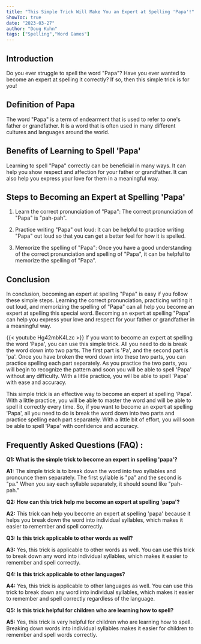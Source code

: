 ```yaml
---
title: "This Simple Trick Will Make You an Expert at Spelling 'Papa'!"
ShowToc: true 
date: "2023-03-27"
author: "Doug Kuhn" 
tags: ["Spelling","Word Games"]
---
```

## Introduction

Do you ever struggle to spell the word "Papa"? Have you ever wanted to become an expert at spelling it correctly? If so, then this simple trick is for you!

## Definition of Papa

The word "Papa" is a term of endearment that is used to refer to one's father or grandfather. It is a word that is often used in many different cultures and languages around the world.

## Benefits of Learning to Spell 'Papa'

Learning to spell "Papa" correctly can be beneficial in many ways. It can help you show respect and affection for your father or grandfather. It can also help you express your love for them in a meaningful way.

## Steps to Becoming an Expert at Spelling 'Papa'

1. Learn the correct pronunciation of "Papa": The correct pronunciation of "Papa" is "pah-pah".

2. Practice writing "Papa" out loud: It can be helpful to practice writing "Papa" out loud so that you can get a better feel for how it is spelled.

3. Memorize the spelling of "Papa": Once you have a good understanding of the correct pronunciation and spelling of "Papa", it can be helpful to memorize the spelling of "Papa".

## Conclusion

In conclusion, becoming an expert at spelling "Papa" is easy if you follow these simple steps. Learning the correct pronunciation, practicing writing it out loud, and memorizing the spelling of "Papa" can all help you become an expert at spelling this special word. Becoming an expert at spelling "Papa" can help you express your love and respect for your father or grandfather in a meaningful way.

{{< youtube Hg42mbK4Lzc >}} 
If you want to become an expert at spelling the word 'Papa', you can use this simple trick. All you need to do is break the word down into two parts. The first part is 'Pa', and the second part is 'pa'. Once you have broken the word down into these two parts, you can practice spelling each part separately. As you practice the two parts, you will begin to recognize the pattern and soon you will be able to spell 'Papa' without any difficulty. With a little practice, you will be able to spell 'Papa' with ease and accuracy. 

This simple trick is an effective way to become an expert at spelling 'Papa'. With a little practice, you will be able to master the word and will be able to spell it correctly every time. So, if you want to become an expert at spelling 'Papa', all you need to do is break the word down into two parts and practice spelling each part separately. With a little bit of effort, you will soon be able to spell 'Papa' with confidence and accuracy.

## Frequently Asked Questions (FAQ) :
**Q1: What is the simple trick to become an expert in spelling 'papa'?**

**A1:** The simple trick is to break down the word into two syllables and pronounce them separately. The first syllable is "pa" and the second is "pa." When you say each syllable separately, it should sound like "pah-pah." 

**Q2: How can this trick help me become an expert at spelling 'papa'?**

**A2:** This trick can help you become an expert at spelling 'papa' because it helps you break down the word into individual syllables, which makes it easier to remember and spell correctly. 

**Q3: Is this trick applicable to other words as well?**

**A3:** Yes, this trick is applicable to other words as well. You can use this trick to break down any word into individual syllables, which makes it easier to remember and spell correctly. 

**Q4: Is this trick applicable to other languages?**

**A4:** Yes, this trick is applicable to other languages as well. You can use this trick to break down any word into individual syllables, which makes it easier to remember and spell correctly regardless of the language. 

**Q5: Is this trick helpful for children who are learning how to spell?**

**A5:** Yes, this trick is very helpful for children who are learning how to spell. Breaking down words into individual syllables makes it easier for children to remember and spell words correctly.






